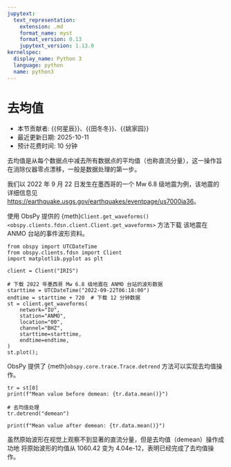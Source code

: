 ```yaml
---
jupytext:
  text_representation:
    extension: .md
    format_name: myst
    format_version: 0.13
    jupytext_version: 1.13.0
kernelspec:
  display_name: Python 3
  language: python
  name: python3
---
```



# 去均值

- 本节贡献者: {{何星辰}}、{{田冬冬}}、{{姚家园}}
- 最近更新日期: 2025-10-11
- 预计花费时间: 10 分钟

去均值是从每个数据点中减去所有数据点的平均值（也称直流分量），这一操作旨在消除仪器零点漂移，一般是数据处理的第一步。

我们以 2022 年 9 月 22 日发生在墨西哥的一个 Mw 6.8 级地震为例，该地震的详细信息见 <https://earthquake.usgs.gov/earthquakes/eventpage/us7000ia36>。

使用 ObsPy 提供的 {meth}`Client.get_waveforms() <obspy.clients.fdsn.client.Client.get_waveforms>` 方法下载
该地震在 ANMO 台站的事件波形资料。

```{code-cell} ipython3
from obspy import UTCDateTime
from obspy.clients.fdsn import Client
import matplotlib.pyplot as plt

client = Client("IRIS") 

# 下载 2022 年墨西哥 Mw 6.8 级地震在 ANMO 台站的波形数据
starttime = UTCDateTime("2022-09-22T06:18:00")
endtime = starttime + 720  # 下载 12 分钟数据
st = client.get_waveforms(
    network="IU",
    station="ANMO", 
    location="00", 
    channel="BHZ",
    starttime=starttime, 
    endtime=endtime,
)
st.plot();
```

ObsPy 提供了 {meth}`obspy.core.trace.Trace.detrend` 方法可以实现去均值操作。

```{code-cell} ipython3
tr = st[0]
print(f"Mean value before demean: {tr.data.mean()}")

# 去均值处理
tr.detrend("demean")  

print(f"Mean value after demean: {tr.data.mean()}")
```

虽然原始波形在视觉上观察不到显著的直流分量，但是去均值（demean）操作成功地
将原始波形的均值从 1060.42 变为 4.04e-12，表明已经完成了去均值操作。
